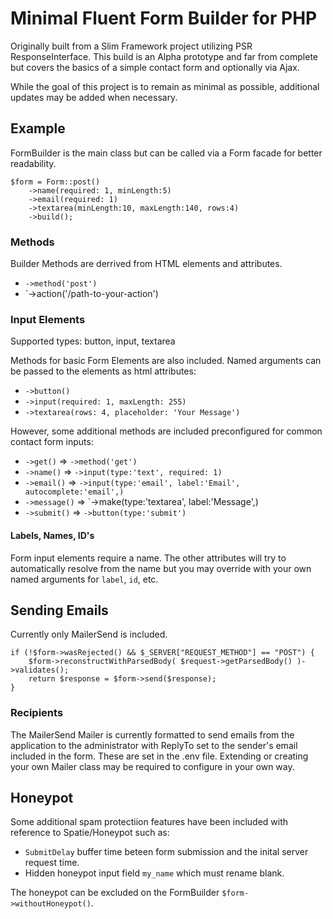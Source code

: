# Minimal Fluent Form Builder for PHP

Originally built from a Slim Framework project utilizing PSR ResponseInterface. This build is an Alpha prototype and far from complete but covers the basics of a simple contact form and optionally via Ajax. 

While the goal of this project is to remain as minimal as possible, additional updates may be added when necessary.


## Example

FormBuilder is the main class but can be called via a Form facade for better readability.

```
$form = Form::post()
    ->name(required: 1, minLength:5)
    ->email(required: 1)
    ->textarea(minLength:10, maxLength:140, rows:4)
    ->build();
```

### Methods

Builder Methods are derrived from HTML elements and attributes. 
- `->method('post')`
- `->action('/path-to-your-action')

### Input Elements

Supported types: button, input, textarea

Methods for basic Form Elements are also included. Named arguments can be passed to the elements as html attributes:
- `->button()`
- `->input(required: 1, maxLength: 255)`
- `->textarea(rows: 4, placeholder: 'Your Message')`

However, some additional methods are included preconfigured for common contact form inputs:
- `->get()` => `->method('get')`
- `->name()` => `->input(type:'text', required: 1)`
- `->email()` => `->input(type:'email', label:'Email', autocomplete:'email',)`
- `->message()` => `->make(type:'textarea', label:'Message',)
- `->submit()` => `->button(type:'submit')`

#### Labels, Names, ID's

Form input elements require a name. The other attributes will try to automatically resolve from the name but you may override with your own named arguments for `label`, `id`, etc. 

## Sending Emails

Currently only MailerSend is included.

```
if (!$form->wasRejected() && $_SERVER["REQUEST_METHOD"] == "POST") {
    $form->reconstructWithParsedBody( $request->getParsedBody() )->validates();
    return $response = $form->send($response);
}
```

### Recipients

The MailerSend Mailer is currently formatted to send emails from the application to the administrator with ReplyTo set to the sender's email included in the form. These are set in the .env file. Extending or creating your own Mailer class may be required to configure in your own way.

## Honeypot

Some additional spam protectiion features have been included with reference to Spatie/Honeypot such as:

- `SubmitDelay` buffer time beteen form submission and the inital server request time. 
- Hidden honeypot input field `my_name` which must rename blank.

The honeypot can be excluded on the FormBuilder `$form->withoutHoneypot()`.